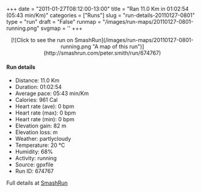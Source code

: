 +++
date = "2011-01-27T08:12:00-13:00"
title = "Ran 11.0 Km in 01:02:54 (05:43 min/Km)"
categories = ["Runs"]
slug = "run-details-20110127-0801"
type = "run"
draft = "False"
runmap = "/images/run-maps/20110127-0801-running.png"
svgmap = '<polyline points="0 58, 1 60, 3 59, 10 52, 18 49, 22 50, 24 50, 25 50, 26 48, 27 46, 29 46, 33 46, 40 46, 45 46, 46 47, 53 54, 56 56, 61 57, 65 57, 66 57, 70 56, 79 54, 82 52, 92 54, 97 52, 100 49, 98 45, 97 41, 98 45, 100 49, 96 53, 92 54, 83 52, 74 56, 66 57, 61 57, 54 55, 46 48, 43 46, 40 46, 29 46, 27 46, 23 50, 17 48, 10 51, 9 54, 6 57, 3 58, 3 59">'
+++



<!--more-->

<center>
[![Click to see the run on SmashRun](/images/run-maps/20110127-0801-running.png "A map of this run")](http://smashrun.com/peter.smith/run/674767)
</center>

#### Run details

* Distance: 11.0 Km
* Duration: 01:02:54
* Average pace: 05:43 min/Km
* Calories: 961 Cal
* Heart rate (ave): 0 bpm
* Heart rate (max): 0 bpm
* Heart rate (min): 0 bpm
* Elevation gain: 82 m
* Elevation loss:  m
* Weather: partlycloudy
* Temperature: 20 &deg;C
* Humidity: 68%
* Activity: running
* Source: gpxfile
* Run ID: 674767

Full details at [SmashRun](http://smashrun.com/peter.smith/run/674767)